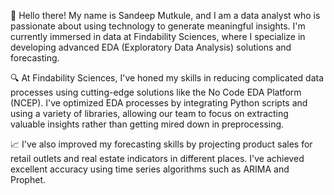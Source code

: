 👋 Hello there! My name is Sandeep Mutkule, and I am a data analyst who is passionate about using technology to generate meaningful insights. I'm currently immersed in data at Findability Sciences, where I specialize in developing advanced EDA (Exploratory Data Analysis) solutions and forecasting.

🔍 At Findability Sciences, I've honed my skills in reducing complicated data processes using cutting-edge solutions like the No Code EDA Platform (NCEP). I've optimized EDA processes by integrating Python scripts and using a variety of libraries, allowing our team to focus on extracting valuable insights rather than getting mired down in preprocessing.

📈 I've also improved my forecasting skills by projecting product sales for retail outlets and real estate indicators in different places. I've achieved excellent accuracy using time series algorithms such as ARIMA and Prophet.

